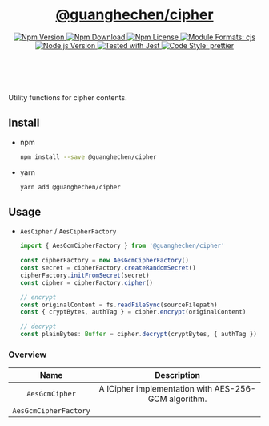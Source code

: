 <header>
  <h1 align="center">
    <a href="https://github.com/guanghechen/sora/tree/@guanghechen/cipher@1.0.0-alpha.12/packages/cipher#readme">@guanghechen/cipher</a>
  </h1>
  <div align="center">
    <a href="https://www.npmjs.com/package/@guanghechen/cipher">
      <img
        alt="Npm Version"
        src="https://img.shields.io/npm/v/@guanghechen/cipher.svg"
      />
    </a>
    <a href="https://www.npmjs.com/package/@guanghechen/cipher">
      <img
        alt="Npm Download"
        src="https://img.shields.io/npm/dm/@guanghechen/cipher.svg"
      />
    </a>
    <a href="https://www.npmjs.com/package/@guanghechen/cipher">
      <img
        alt="Npm License"
        src="https://img.shields.io/npm/l/@guanghechen/cipher.svg"
      />
    </a>
    <a href="#install">
      <img
        alt="Module Formats: cjs"
        src="https://img.shields.io/badge/module_formats-cjs-green.svg"
      />
    </a>
    <a href="https://github.com/nodejs/node">
      <img
        alt="Node.js Version"
        src="https://img.shields.io/node/v/@guanghechen/cipher"
      />
    </a>
    <a href="https://github.com/facebook/jest">
      <img
        alt="Tested with Jest"
        src="https://img.shields.io/badge/tested_with-jest-9c465e.svg"
      />
    </a>
    <a href="https://github.com/prettier/prettier">
      <img
        alt="Code Style: prettier"
        src="https://img.shields.io/badge/code_style-prettier-ff69b4.svg?style=flat-square"
      />
    </a>
  </div>
</header>
<br/>

Utility functions for cipher contents.


## Install

* npm

  ```bash
  npm install --save @guanghechen/cipher
  ```

* yarn

  ```bash
  yarn add @guanghechen/cipher
  ```

## Usage

* `AesCipher` / `AesCipherFactory`

  ```typescript
  import { AesGcmCipherFactory } from '@guanghechen/cipher'

  const cipherFactory = new AesGcmCipherFactory()
  const secret = cipherFactory.createRandomSecret()
  cipherFactory.initFromSecret(secret)
  const cipher = cipherFactory.cipher()

  // encrypt
  const originalContent = fs.readFileSync(sourceFilepath)
  const { cryptBytes, authTag } = cipher.encrypt(originalContent)

  // decrypt
  const plainBytes: Buffer = cipher.decrypt(cryptBytes, { authTag })
  ```



### Overview

Name                  | Description
:--------------------:|:----------------------------:
`AesGcmCipher`        | A ICipher implementation with AES-256-GCM algorithm.
`AesGcmCipherFactory` |


[homepage]: https://github.com/guanghechen/sora/tree/@guanghechen/cipher@1.0.0-alpha.12/packages/cipher#readme
